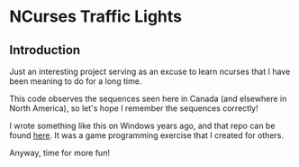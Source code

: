 # NCurses Traffic Lights

## Introduction

Just an interesting project serving as an excuse to learn ncurses that I have
been meaning to do for a long time.

This code observes the sequences seen here in Canada (and elsewhere in North
America), so let's hope I remember the sequences correctly!

I wrote something like this on Windows years ago, and that repo can be found
[here](https://github.com/ButchDean/TrafficLights). It was a game programming
exercise that I created for others.

Anyway, time for more fun!
